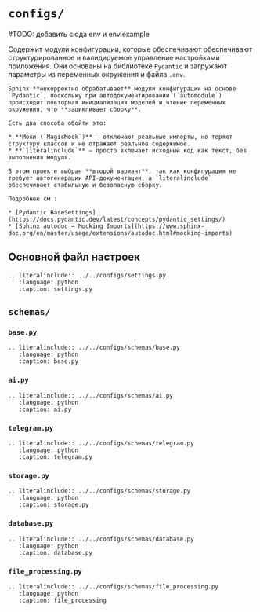 # `configs/`

#TODO: добавить сюда env и env.example

Содержит модули конфигурации, которые обеспечивают обеспечивают структурированное и валидируемое управление настройками приложения. Они основаны на библиотеке `Pydantic` и загружают параметры из переменных окружения и файла `.env`.

```{attention}
Sphinx **некорректно обрабатывает** модули конфигурации на основе `Pydantic`, поскольку при автодокументировании (`automodule`) происходит повторная инициализация моделей и чтение переменных окружения, что **зацикливает сборку**.

Есть два способа обойти это:

* **Моки (`MagicMock`)** — отключают реальные импорты, но теряют структуру классов и не отражают реальное содержимое.
* **`literalinclude`** — просто включает исходный код как текст, без выполнения модуля.

В этом проекте выбран **второй вариант**, так как конфигурация не требует автогенерации API-документации, а `literalinclude` обеспечивает стабильную и безопасную сборку.

Подробнее см.:

* [Pydantic BaseSettings](https://docs.pydantic.dev/latest/concepts/pydantic_settings/)
* [Sphinx autodoc — Mocking Imports](https://www.sphinx-doc.org/en/master/usage/extensions/autodoc.html#mocking-imports)
```

## Основной файл настроек

```{eval-rst} 
.. literalinclude:: ../../configs/settings.py
   :language: python
   :caption: settings.py
```

## `schemas/`

### `base.py`

```{eval-rst} 
.. literalinclude:: ../../configs/schemas/base.py
   :language: python
   :caption: base.py
```

### `ai.py`

```{eval-rst} 
.. literalinclude:: ../../configs/schemas/ai.py
   :language: python
   :caption: ai.py
```

### `telegram.py`

```{eval-rst} 
.. literalinclude:: ../../configs/schemas/telegram.py
   :language: python
   :caption: telegram.py
```

### `storage.py`

```{eval-rst} 
.. literalinclude:: ../../configs/schemas/storage.py
   :language: python
   :caption: storage.py
```

### `database.py`

```{eval-rst} 
.. literalinclude:: ../../configs/schemas/database.py
   :language: python
   :caption: database.py
```

### `file_processing.py`

```{eval-rst} 
.. literalinclude:: ../../configs/schemas/file_processing.py
   :language: python
   :caption: file_processing
```